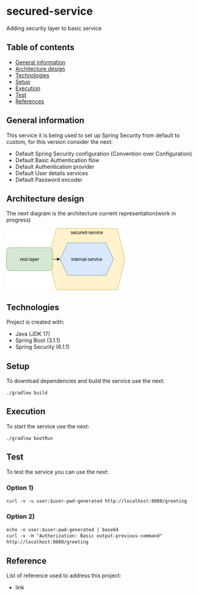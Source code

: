 # secured-service
Adding security layer to basic service

## Table of contents
* [General information](#general-information)
* [Architecture design](#architecture-design)
* [Technologies](#technologies)
* [Setup](#setup)
* [Execution](#execution)
* [Test](#test)
* [References](#reference)

## General information
This service it is being used to set up Spring Security from default to custom, for this version consider the next:
* Default Spring Security configuration (Convention over Configuration)
* Default Basic Authentication flow
* Default Authentication provider
* Default User details services
* Default Password encoder


## Architecture design
The next diagram is the architecture current representation(work in progress)

![](docs/img/secured-service.png)

## Technologies
Project is created with:
* Java (JDK 17)
* Spring Boot (3.1.1)
* Spring Security (6.1.1)

## Setup
To download dependencies and build the service use the next:
```shell
./gradlew build
```

## Execution
To start the service use the next:
```shell
./gradlew bootRun
```

## Test
To test the service you can use the next:
### Option 1)
```shell
curl -v -u user:$user-pwd-generated http://localhost:8080/greeting
```
### Option 2)
```shell
echo -n user:$user-pwd-generated | base64
curl -v -H "Authorization: Basic output-previous-command" http://localhost:8080/greeting
```

## Reference
List of reference used to address this project:
* link